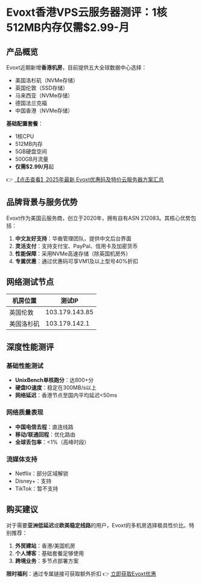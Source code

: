 # Evoxt香港VPS云服务器测评：1核512MB内存仅需$2.99-月

## 产品概览

Evoxt近期新增**香港机房**，目前提供五大全球数据中心选择：
- 美国洛杉矶（NVMe存储）
- 英国伦敦（SSD存储）
- 马来西亚（NVMe存储）
- 德国法兰克福
- 中国香港（NVMe存储）

**基础配置套餐**：
- 1核CPU
- 512MB内存
- 5GB硬盘空间
- 500GB月流量
- **仅需$2.99/月**起

👉 [【点击查看】2025年最新 Evoxt优惠码及特价云服务器方案汇总](https://bit.ly/evoxt)

## 品牌背景与服务优势

Evoxt作为美国云服务商，创立于2020年，拥有自有ASN 212083。其核心优势包括：

1. **中文友好支持**：华裔管理团队，提供中文后台界面
2. **灵活支付**：支持支付宝、PayPal、信用卡及加密货币
3. **性能保障**：采用NVMe高速存储（除英国机房外）
4. **专属优惠**：通过优惠码可享VM1及以上型号40%折扣

## 网络测试节点

| 机房位置       | 测试IP         |
|----------------|----------------|
| 英国伦敦       | 103.179.143.85 |
| 美国洛杉矶     | 103.179.142.1  |

## 深度性能测评

### 基础性能测试
- **UnixBench单核跑分**：达800+分
- **硬盘IO速度**：稳定在300MB/s以上
- **网络延迟**：香港节点至国内平均延迟<50ms

### 网络质量表现
- **中国电信去程**：直连线路
- **移动/联通回程**：优化路由
- **全球丢包率**：<1%（高峰时段）

### 流媒体支持
- Netflix：部分区域解锁
- Disney+：支持
- TikTok：暂不支持

## 购买建议

对于需要**亚洲低延迟**或**欧美稳定线路**的用户，Evoxt的多机房选择极具性价比。特别推荐：

1. **外贸建站**：香港/美国机房
2. **个人博客**：基础套餐足够使用
3. **跨境业务**：多节点部署方案

**限时福利**：通过专属链接可获取额外折扣 👉 [立即获取Evoxt优惠](https://bit.ly/evoxt)